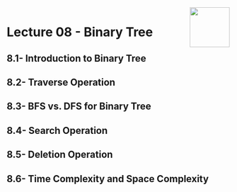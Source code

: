<img align="right" width="90" height="90" src="https://github.com/cs-MohamedAyman/Computer-Science-Textbooks/blob/master/logos/data-structures.jpg">

# Lecture 08 - Binary Tree
## 8.1- Introduction to Binary Tree
## 8.2- Traverse Operation
## 8.3- BFS vs. DFS for Binary Tree
## 8.4- Search Operation
## 8.5- Deletion Operation
## 8.6- Time Complexity and Space Complexity
